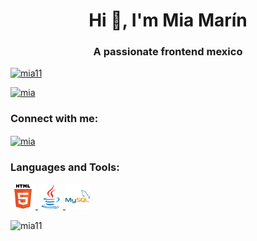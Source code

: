 <h1 align="center">Hi 👋, I'm Mia Marín</h1>
<h3 align="center">A passionate frontend mexico</h3>

<p align="left"> <a href="https://github.com/ryo-ma/github-profile-trophy"><img src="https://github-profile-trophy.vercel.app/?username=mia11" alt="mia11" /></a> </p>

<p align="left"> <a href="https://twitter.com/mia" target="blank"><img src="https://img.shields.io/twitter/follow/mia?logo=twitter&style=for-the-badge" alt="mia" /></a> </p>

<h3 align="left">Connect with me:</h3>
<p align="left">
<a href="https://twitter.com/mia" target="blank"><img align="center" src="https://raw.githubusercontent.com/rahuldkjain/github-profile-readme-generator/master/src/images/icons/Social/twitter.svg" alt="mia" height="30" width="40" /></a>
</p>

<h3 align="left">Languages and Tools:</h3>
<p align="left"> <a href="https://www.w3.org/html/" target="_blank" rel="noreferrer"> <img src="https://raw.githubusercontent.com/devicons/devicon/master/icons/html5/html5-original-wordmark.svg" alt="html5" width="40" height="40"/> </a> <a href="https://www.java.com" target="_blank" rel="noreferrer"> <img src="https://raw.githubusercontent.com/devicons/devicon/master/icons/java/java-original.svg" alt="java" width="40" height="40"/> </a> <a href="https://www.mysql.com/" target="_blank" rel="noreferrer"> <img src="https://raw.githubusercontent.com/devicons/devicon/master/icons/mysql/mysql-original-wordmark.svg" alt="mysql" width="40" height="40"/> </a> </p>

<p><img align="center" src="https://github-readme-stats.vercel.app/api/top-langs?username=mia11&show_icons=true&locale=en&layout=compact" alt="mia11" /></p>
